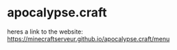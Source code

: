 # apocalypse.craft
heres a link to the website: https://minecraftserveur.github.io/apocalypse.craft/menu
